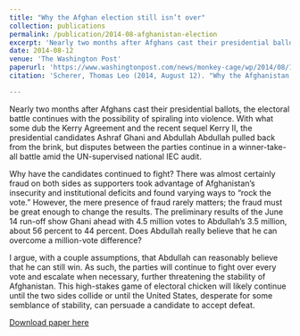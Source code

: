 ```yaml
---
title: "Why the Afghan election still isn’t over"
collection: publications
permalink: /publication/2014-08-afghanistan-election
excerpt: 'Nearly two months after Afghans cast their presidential ballots, the electoral battle continues with the possibility of spiraling into violence. Why have the candidates continued to fight?'
date: 2014-08-12
venue: 'The Washington Post'
paperurl: 'https://www.washingtonpost.com/news/monkey-cage/wp/2014/08/12/why-the-afghan-election-still-isnt-over/'
citation: 'Scherer, Thomas Leo (2014, August 12). "Why the Afghanistan Election Still Isn’t Over", The Washington Post.

---
```


Nearly two months after Afghans cast their presidential ballots, the electoral battle continues with the possibility of spiraling into violence. With what some dub the Kerry Agreement and the recent sequel Kerry II, the presidential candidates Ashraf Ghani and Abdullah Abdullah pulled back from the brink, but disputes between the parties continue in a winner-take-all battle amid the UN-supervised national IEC audit.

Why have the candidates continued to fight? There was almost certainly fraud on both sides as supporters took advantage of Afghanistan’s insecurity and institutional deficits and found varying ways to “rock the vote.” However, the mere presence of fraud rarely matters; the fraud must be great enough to change the results. The preliminary results of the June 14 run-off show Ghani ahead with 4.5 million votes to Abdullah’s 3.5 million, about 56 percent to 44 percent. Does Abdullah really believe that he can overcome a million-vote difference?

I argue, with a couple assumptions, that Abdullah can reasonably believe that he can still win. As such, the parties will continue to fight over every vote and escalate when necessary, further threatening the stability of Afghanistan. This high-stakes game of electoral chicken will likely continue until the two sides collide or until the United States, desperate for some semblance of stability, can persuade a candidate to accept defeat.

[Download paper here](http://tlscherer.github.io/files/2014-08-afghanistan-election.pdf)
